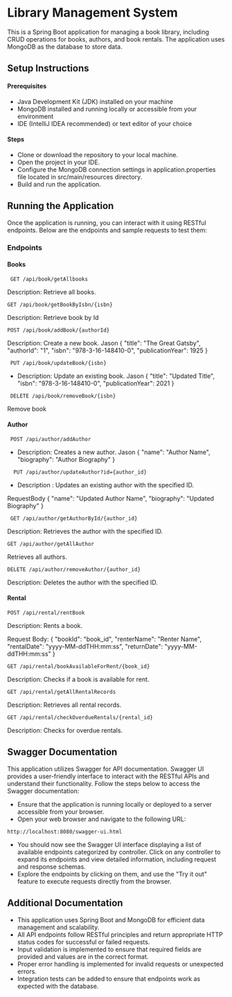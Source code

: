 
# Library Management System

This is a Spring Boot application for managing a book library, including CRUD operations for books, authors, and book rentals. The application uses MongoDB as the database to store data.



## Setup Instructions
#### Prerequisites
- Java Development Kit (JDK) installed on your machine
- MongoDB installed and running locally or accessible from your environment
- IDE (IntelliJ IDEA recommended) or text editor of your choice
#### Steps
- Clone or download the repository to your local machine.
- Open the project in your IDE.
- Configure the MongoDB connection settings in application.properties file located in src/main/resources directory.
- Build and run the application.


## Running the Application
Once the application is running, you can interact with it using RESTful endpoints. Below are the endpoints and sample requests to test them:
### Endpoints
#### Books
```http
 GET /api/book/getAllbooks
```
 Description: Retrieve all books.
 ```http
 GET /api/book/getBookByIsbn/{isbn}
```
Description: Retrieve book by Id
```http
POST /api/book/addBook/{authorId}
```
Description: Create a new book.
Jason
    {
    "title": "The Great Gatsby",
    "authorId": "1",
    "isbn": "978-3-16-148410-0",
    "publicationYear": 1925
    }

```http
 PUT /api/book/updateBook/{isbn}
```

- Description: Update an existing book.
Jason
   {
    "title": "Updated Title",
    "isbn": "978-3-16-148410-0",
    "publicationYear": 2021
  }

```http
 DELETE /api/book/removeBook/{isbn}
```

 Remove book

#### Author
```http
 POST /api/author/addAuthor
```
- Description: Creates a new author.
Jason {
    "name": "Author Name",
    "biography": "Author Biography"
   }
```http
  PUT /api/author/updateAuthor?id={author_id} 
```
- Description : Updates an existing author with the specified ID.

RequestBody
 {
  "name": "Updated Author Name",
  "biography": "Updated Biography"
}

```http
 GET /api/author/getAuthorById/{author_id}
```
Description: Retrieves the author with the specified ID.
```http
GET /api/author/getAllAuthor
```
Retrieves all authors.
```http
DELETE /api/author/removeAuthor/{author_id}
```
Description: Deletes the author with the specified ID.

#### Rental
```http
POST /api/rental/rentBook
```
Description: Rents a book.

Request Body: 
{
  "bookId": "book_id",
  "renterName": "Renter Name",
  "rentalDate": "yyyy-MM-ddTHH:mm:ss",
  "returnDate": "yyyy-MM-ddTHH:mm:ss"
}

```http
GET /api/rental/bookAvailableForRent/{book_id}
```
Description: Checks if a book is available for rent.

```http
GET /api/rental/getAllRentalRecords
```
Description: Retrieves all rental records.

```http
GET /api/rental/checkOverdueRentals/{rental_id}
```
Description: Checks for overdue rentals.


## Swagger Documentation
This application utilizes Swagger for API documentation. Swagger UI provides a user-friendly interface to interact with the RESTful APIs and understand their functionality. Follow the steps below to access the Swagger documentation:

- Ensure that the application is running locally or deployed to a server accessible from your browser.
- Open your web browser and navigate to the following URL:
```http
http://localhost:8080/swagger-ui.html
```
- You should now see the Swagger UI interface displaying a list of available endpoints categorized by controller. Click on any controller to expand its endpoints and view detailed information, including request and response schemas.
- Explore the endpoints by clicking on them, and use the "Try it out" feature to execute requests directly from the browser.

## Additional Documentation
- This application uses Spring Boot and MongoDB for efficient data management and scalability.
- All API endpoints follow RESTful principles and return appropriate HTTP status codes for successful or failed requests.
- Input validation is implemented to ensure that required fields are provided and values are in the correct format.
- Proper error handling is implemented for invalid requests or unexpected errors.
- Integration tests can be added to ensure that endpoints work as expected with the database.
